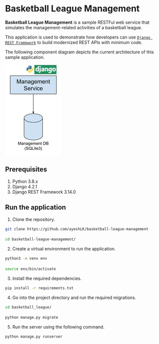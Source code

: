 # Basketball League Management

**Basketball League Management** is a sample RESTFul web service that simulates the management-related activities of a basketball league. 

This application is used to demonstrate how developers can use [`Django REST Framework`](https://www.django-rest-framework.org/) to build modernized REST APIs with minimum code.

The following component diagram depicts the current architecture of this sample application.

![Component Diagram](_images/basketball_management_service.jpg)

## Prerequisites

1. Python 3.8.x
2. Django 4.2.1
3. Django REST Framework 3.14.0

## Run the application

1. Clone the repository.
```sh
git clone https://github.com/ayeshLK/basketball-league-management

cd basketball-league-management/
```

2. Create a virtual environment to run the application.
```sh
python3 -m venv env

source env/bin/activate
```

3. Install the required dependencies.
```sh
pip install -r requirements.txt
```

4. Go into the project directory and run the required migrations.
```sh
cd basketball_league/

python manage.py migrate
```

5. Run the server using the following command.
```sh
python manage.py runserver
```
